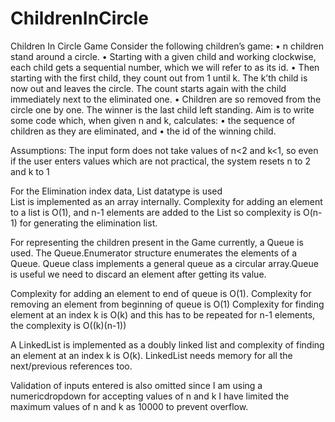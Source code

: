 # ChildrenInCircle
Children In Circle Game
Consider the following children’s game: 
• n children stand around a circle. • Starting with a given child and working clockwise, each child gets a sequential number, which we will refer to as its id. 
• Then starting with the first child, they count out from 1 until k. The k’th child is now out and leaves the circle. The count starts again with the child immediately next to the eliminated one.
• Children are so removed from the circle one by one. The winner is the last child left standing.
Aim is to write some code which, when given n and k, calculates: 
• the sequence of children as they are eliminated, and • the id of the winning child.

Assumptions: 
The input form does not take values of n<2 and k<1, so even if the user enters values which are not practical, the system resets n to 2 and k to 1


For the Elimination index data, List datatype is used		
List<T> is implemented as an array internally. Complexity for adding an element to a list is O(1), and n-1 elements are added to the List
so complexity is O(n-1) for generating the elimination list.

For representing the children present in the Game currently, a Queue is used.
The Queue<T>.Enumerator structure enumerates the elements of a Queue<T>. Queue<T> class implements a general queue as
a circular array.Queue is useful we need to discard an element after getting its value.

Complexity for adding an element to end of queue is O(1).
Complexity for removing an element from beginning of queue is O(1)
Complexity for finding element at an index k is O(k) and this has to be repeated for n-1 elements, the complexity is O((k)(n-1))

A LinkedList is implemented as a doubly linked list and complexity of finding an element at an index k is O(k).
LinkedList needs memory for all the next/previous references too.

Validation of inputs entered is also omitted since I am using a numericdropdown for accepting values of n and k
I have limited the maximum values of n and k as 10000 to prevent overflow.

